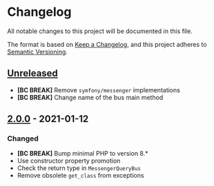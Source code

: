 # Changelog
All notable changes to this project will be documented in this file.

The format is based on [Keep a Changelog](https://keepachangelog.com/en/1.0.0/),
and this project adheres to [Semantic Versioning](https://semver.org/spec/v2.0.0.html).

## [Unreleased]

- **[BC BREAK]** Remove `symfony/messenger` implementations
- **[BC BREAK]** Change name of the bus main method

## [2.0.0] - 2021-01-12

### Changed
- **[BC BREAK]** Bump minimal PHP to version 8.*
- Use constructor property promotion
- Check the return type in  ```MessengerQueryBus```
- Remove obsolete ```get_class``` from exceptions

[Unreleased]: https://github.com/Tuzex/cqrs/releases/tag/v2.0.0...HEAD
[2.0.0]: https://github.com/Tuzex/cqrs/releases/tag/v2.0.0
